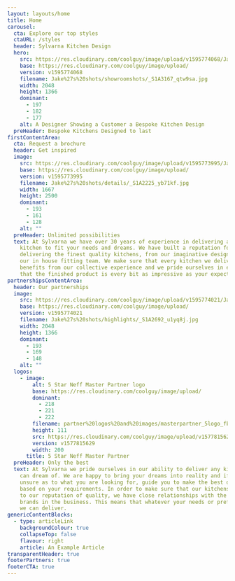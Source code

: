 ```yaml
---
layout: layouts/home
title: Home
carousel:
  cta: Explore our top styles
  ctaURL: /styles
  header: Sylvarna Kitchen Design
  hero:
    src: https://res.cloudinary.com/coolguy/image/upload/v1595774068/Jake%27s%20shots/showroomshots/_S1A3167_qtw9sa.jpg
    base: https://res.cloudinary.com/coolguy/image/upload/
    version: v1595774068
    filename: Jake%27s%20shots/showroomshots/_S1A3167_qtw9sa.jpg
    width: 2048
    height: 1366
    dominant:
      - 197
      - 182
      - 177
    alt: A Designer Showing a Customer a Bespoke Kitchen Design
  preHeader: Bespoke Kitchens Designed to last
firstContentArea:
  cta: Request a brochure
  header: Get inspired
  image:
    src: https://res.cloudinary.com/coolguy/image/upload/v1595773995/Jake%27s%20shots/details/_S1A2225_yb71kf.jpg
    base: https://res.cloudinary.com/coolguy/image/upload/
    version: v1595773995
    filename: Jake%27s%20shots/details/_S1A2225_yb71kf.jpg
    width: 1667
    height: 2500
    dominant:
      - 193
      - 161
      - 128
    alt: ""
  preHeader: Unlimited possibilities
  text: At Sylvarna we have over 30 years of experience in delivering a bespoke
    kitchen to fit your needs and dreams. We have built a reputation for
    delivering the finest quality kitchens, from our imaginative designs down to
    our in house fitting team. We make sure that every kitchen we deliver
    benefits from our collective experience and we pride ourselves in ensuring
    that the finished product is every bit as impressive as your expectations.
partnershipsContentArea:
  header: Our partnerships
  image:
    src: https://res.cloudinary.com/coolguy/image/upload/v1595774021/Jake%27s%20shots/highlights/_S1A2692_u1yq8j.jpg
    base: https://res.cloudinary.com/coolguy/image/upload/
    version: v1595774021
    filename: Jake%27s%20shots/highlights/_S1A2692_u1yq8j.jpg
    width: 2048
    height: 1366
    dominant:
      - 193
      - 169
      - 148
    alt: ""
  logos:
    - image:
        alt: 5 Star Neff Master Partner logo
        base: https://res.cloudinary.com/coolguy/image/upload/
        dominant:
          - 218
          - 221
          - 222
        filename: partner%20logos%20and%20images/masterpartner_5logo_fbmkwe.png
        height: 111
        src: https://res.cloudinary.com/coolguy/image/upload/v1577815629/partner%20logos%20and%20images/masterpartner_5logo_fbmkwe.png
        version: v1577815629
        width: 200
      title: 5 Star Neff Master Partner
  preHeader: Only the best
  text: At Sylvarna we pride ourselves in our ability to deliver any kitchen you
    can dream of. We are happy to bring your dreams into reality and if you are
    unsure as to what you are looking for, guide you to make the best decision
    based on your requirements. In order to make sure that our kitchens live up
    to our reputation of quality, we have close relationships with the best
    brands in the business. This means that whatever your needs or preference,
    we can deliver.
genericContentBlocks:
  - type: articleLink
    backgroundColour: true
    collapseTop: false
    flavour: right
    article: An Example Article
transparentHeader: true
footerPartners: true
footerCTA: true
---
```

